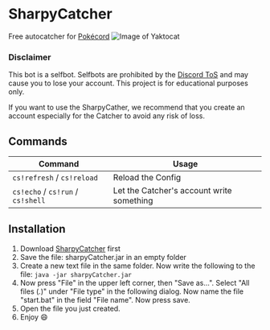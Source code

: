 # SharpyCatcher
Free autocatcher for [Pokécord](https://www.pokecord.com/)
![Image of Yaktocat](https://www2.pic-upload.de/img/36217582/logo-shadow2.png)

### Disclaimer
This bot is a selfbot. Selfbots are prohibited by the [Discord ToS](https://discordapp.com/terms) and may cause you to lose your account.
This project is for educational purposes only.

If you want to use the SharpyCather, we recommend that you create an account especially for the Catcher to avoid any risk of loss.

## Commands
| Command  | Usage |
| ------------- | ------------- |
| ``cs!refresh`` / ``cs!reload``  | Reload the Config  |
| ``cs!echo`` / ``cs!run`` / ``cs!shell``  | Let the Catcher's account write something  |

## Installation
1. Download [SharpyCatcher](https://github.com/ConCodeDC/SharpyCatcher/releases) first
2. Save the file: sharpyCatcher.jar in an empty folder
3. Create a new text file in the same folder. Now write the following to the file: ``java -jar sharpyCatcher.jar``
4. Now press "File" in the upper left corner, then "Save as...". Select "All files (*.*)" under "File type" in the following dialog. Now name the file "start.bat" in the field "File name". Now press save.
5. Open the file you just created.
6. Enjoy 😄
